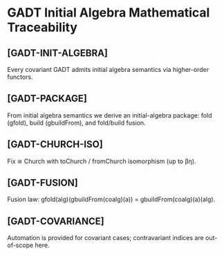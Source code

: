 # GADT Initial Algebra Mathematical Traceability

## [GADT-INIT-ALGEBRA]
Every covariant GADT admits initial algebra semantics via higher-order functors.

## [GADT-PACKAGE]
From initial algebra semantics we derive an initial-algebra package:
fold (gfold), build (gbuildFrom), and fold/build fusion.

## [GADT-CHURCH-ISO]
Fix<F> ≅ Church<F> with toChurch / fromChurch isomorphism (up to βη).

## [GADT-FUSION]
Fusion law: gfold(alg)(gbuildFrom(coalg)(a)) = gbuildFrom(coalg)(a)(alg).

## [GADT-COVARIANCE]
Automation is provided for covariant cases; contravariant indices are out-of-scope here.